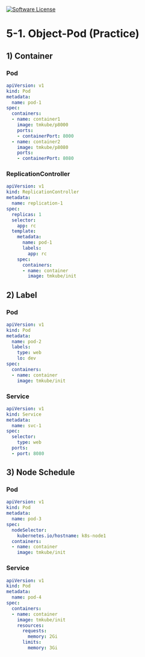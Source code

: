 [![Software License](https://img.shields.io/badge/license-MIT-brightgreen.svg?style=flat-square)](LICENSE)

# 5-1. Object-Pod (Practice)

## 1) Container

### Pod
```yaml
apiVersion: v1
kind: Pod
metadata:
  name: pod-1
spec:
  containers:
  - name: container1
    image: tmkube/p8000
    ports:
    - containerPort: 8000
  - name: container2
    image: tmkube/p8080
    ports:
    - containerPort: 8080
```

### ReplicationController
```yaml
apiVersion: v1
kind: ReplicationController
metadata:
  name: replication-1
spec:
  replicas: 1
  selector:
    app: rc
  template:
    metadata:
      name: pod-1
      labels:
        app: rc
    spec:
      containers:
      - name: container
        image: tmkube/init
```


## 2) Label

### Pod
```yaml
apiVersion: v1
kind: Pod
metadata:
  name: pod-2
  labels:
    type: web
    lo: dev
spec:
  containers:
  - name: container
    image: tmkube/init
```

### Service
```yaml
apiVersion: v1
kind: Service
metadata:
  name: svc-1
spec:
  selector:
    type: web
  ports:
  - port: 8080
```


## 3) Node Schedule

### Pod
```yaml
apiVersion: v1
kind: Pod
metadata:
  name: pod-3
spec:
  nodeSelector:
    kubernetes.io/hostname: k8s-node1
  containers:
  - name: container
    image: tmkube/init

```

### Service
```yaml
apiVersion: v1
kind: Pod
metadata:
  name: pod-4
spec:
  containers:
  - name: container
    image: tmkube/init
    resources:
      requests:
        memory: 2Gi
      limits:
        memory: 3Gi
```
